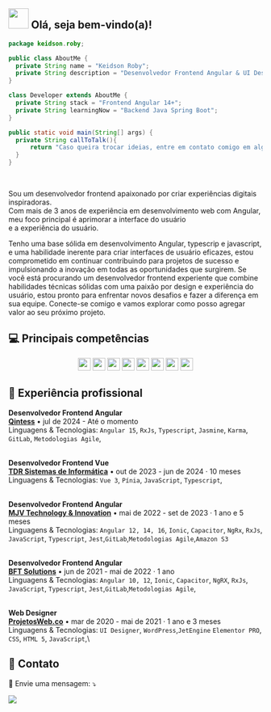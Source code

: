 <span>

## <img src="https://i.imgur.com/0hdZ65D.gif" width="40px"> Olá, seja bem-vindo(a)!</h2>

```java
package keidson.roby;

public class AboutMe {
  private String name = "Keidson Roby";
  private String description = "Desenvolvedor Frontend Angular & UI Designer.";
}

class Developer extends AboutMe {
  private String stack = "Frontend Angular 14+";
  private String learningNow = "Backend Java Spring Boot";
}

public static void main(String[] args) {
  private String callToTalk(){
      return "Caso queira trocar ideias, entre em contato comigo em alguma das redes sociais abaixo: ";
  }
}
```
</span>
<br/>
<p align="start">
  Sou um desenvolvedor frontend apaixonado por criar experiências digitais inspiradoras. <br>Com mais de 3 anos de experiência em desenvolvimento web com Angular, meu foco principal é aprimorar a interface do usuário <br>e a experiência do usuário. 

  Tenho uma base sólida em desenvolvimento Angular, typescrip e javascript, e uma habilidade inerente para criar interfaces de usuário eficazes, estou comprometido em continuar contribuindo para projetos de sucesso e impulsionando a inovação em todas as oportunidades que surgirem. Se você está procurando um desenvolvedor frontend experiente que combine habilidades técnicas sólidas com uma      paixão por design e experiência do usuário, estou pronto para enfrentar novos desafios e fazer a diferença em sua equipe. Conecte-se comigo e vamos explorar como posso agregar valor ao seu próximo projeto.
</p>

## 💻 Principais competências

<p align="center">
 <img src="https://img.shields.io/badge/-Javascript-%23F7DF1E?style=flat-square&logo=javascript&logoColor=black" height="25"/>
 <img src="https://img.shields.io/badge/-Typecript-%23007ACC?style=flat-square&logo=typescript&logoColor=white" height="25"/>
 <img src="https://img.shields.io/badge/-Angular-%23DD0031?style=flat-square&logo=angular&logoColor=white" height="25"/>
  <img src="https://img.shields.io/badge/-vuejs-%23217346?style=flat-square&logo=vuedotjs&logoColor=white" height="25"/>

  
<img src="https://img.shields.io/badge/-npm-CB3837?style=flat-square&logo=npm" height="25"/>
<img src="https://img.shields.io/badge/-GitLab-FF6600?style=flat-square&logo=gitlab" height="25"/>
<img src="https://img.shields.io/badge/-Jest-%238A4182?style=flat-square&logo=jest" height="25"/>
<img src="https://img.shields.io/badge/-postgres-%23316192.svg?style=flat-square&logo=postgresql&logoColor=white" height="25"/>

</p>

## 💼 Experiência profissional

**Desenvolvedor Frontend Angular** \
[**Qintess**](https://www.linkedin.com/company/qintess/) • jul de 2024 - Até o momento  \
Linguagens & Tecnologias: `Angular 15`, `RxJs`, `Typescript`, `Jasmine`, `Karma`, `GitLab`, `Metodologias Agile`,\
<br>

**Desenvolvedor Frontend Vue** \
[**TDR Sistemas de Informática**](https://www.linkedin.com/company/tdrsolucoes/) • out de 2023 - jun de 2024 · 10 meses \
Linguagens & Tecnologias: `Vue 3`,  `Pínia`, `JavaScript`, `Typescript`,\
<br>

**Desenvolvedor Frontend Angular** \
[**MJV Technology & Innovation**](https://www.linkedin.com/company/mjv-tech-and-innovation/) • mai de 2022 - set de 2023 · 1 ano e 5 meses \
Linguagens & Tecnologias: `Angular 12, 14, 16`, `Ionic`, `Capacitor`, `NgRx`, `RxJs`, `JavaScript`, `Typescript`, `Jest`,`GitLab`,`Metodologias Agile`,`Amazon S3`\
<br>

**Desenvolvedor Frontend Angular** \
[**BFT Solutions**](https://www.linkedin.com/company/bft-solutions/) • jun de 2021 - mai de 2022 · 1 ano \
Linguagens & Tecnologias: `Angular 10, 12`, `Ionic`, `Capacitor`, `NgRX`, `RxJs`, `JavaScript`, `Typescript`, `Jest`,`GitLab`,`Metodologias Agile`,\
<br>

**Web Designer** \
[**ProjetosWeb.co**](https://projetosweb.co/) • mar de 2020 - mai de 2021 · 1 ano  e 3 meses \
Linguagens & Tecnologias: `UI Designer`, `WordPress`,`JetEngine` `Elementor PRO`, `CSS`, `HTML 5`, `JavaScript`,\

## 📱 Contato
<p align="start">
  💌 Envie uma mensagem: ⤵️
</p>
<p align="start">  
  <a href="https://www.linkedin.com/in/keidsonroby/" alt="Linkedin">
  <img src="https://img.shields.io/badge/-Linkedin-0e76a8?style=flat-square&logo=Linkedin&logoColor=white&link=https://www.linkedin.com/in/keidsonroby/" /></a>
</p>

